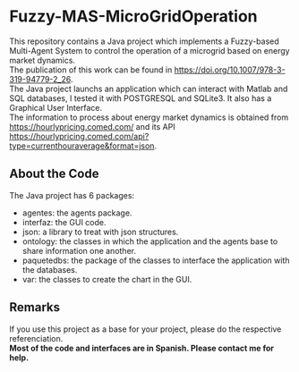 # Fuzzy-MAS-MicroGridOperation
This repository contains a Java project which implements a Fuzzy-based Multi-Agent System to control the operation of a microgrid based on energy market dynamics.  
The publication of this work can be found in https://doi.org/10.1007/978-3-319-94779-2_26.  
The Java project launchs an application which can interact with Matlab and SQL databases, I tested it with POSTGRESQL and SQLite3. It also has a Graphical User Interface.  
The information to process about energy market dynamics is obtained from https://hourlypricing.comed.com/ and its API https://hourlypricing.comed.com/api?type=currenthouraverage&format=json.  

## About the Code
The Java project has 6 packages:
- agentes: the agents package.
- interfaz: the GUI code.
- json: a library to treat with json structures.
- ontology: the classes in which the application and the agents base to share information one another.
- paquetedbs: the package of the classes to interface the application with the databases.
- var: the classes to create the chart in the GUI.

## Remarks
If you use this project as a base for your project, please do the respective referenciation.  
**Most of the code and interfaces are in Spanish. Please contact me for help.**


